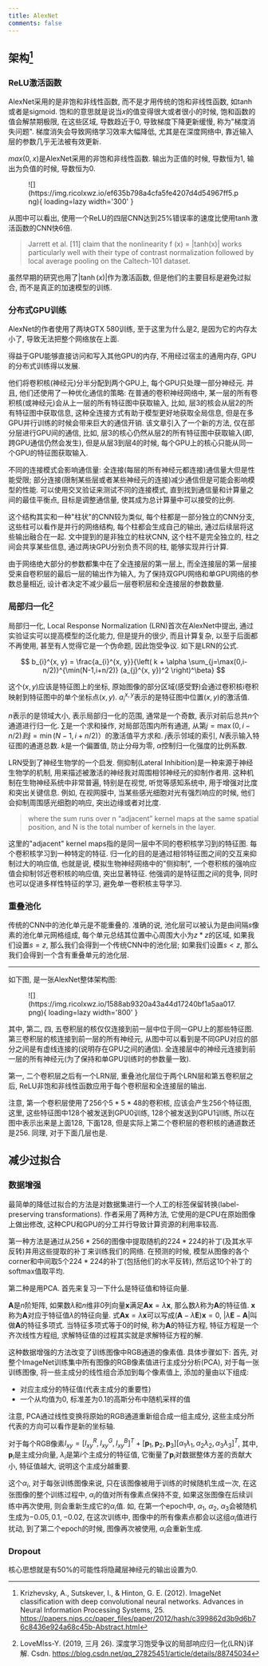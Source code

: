 ```yaml
---
title: AlexNet
comments: false
---
```


## 架构[^1]

### ReLU激活函数

AlexNet采用的是非饱和非线性函数, 而不是才用传统的饱和非线性函数, 如$\tanh$或者是sigmoid. 饱和的意思就是说当$x$的值变得很大或者很小的时候, 饱和函数的值会解禁期极限, 在这些区域, 导数趋近于$0$, 导致梯度下降更新缓慢, 称为"梯度消失问题". 梯度消失会导致网络学习效率大幅降低, 尤其是在深度网络中, 靠近输入层的参数几乎无法被有效更新. 

$max(0, x)$是AlexNet采用的非饱和非线性函数. 输出为正值的时候, 导数恒为$1$, 输出为负值的时候, 导数恒为$0$. 

<figure markdown='1'>
![](https://img.ricolxwz.io/ef635b798a4cfa5fe4207d4d54967ff5.png){ loading=lazy width='300' }
</figure>

从图中可以看出, 使用一个ReLU的四层CNN达到$25\%$错误率的速度比使用$\tanh$激活函数的CNN快$6$倍. 

> Jarrett et al. [11] claim that the nonlinearity f (x) = |tanh(x)| works particularly well with their type of contrast normalization followed by local average pooling on the Caltech-101 dataset.

虽然早期的研究也用了$|\tanh(x)|$作为激活函数, 但是他们的主要目标是避免过拟合, 而不是真正的加速模型的训练.

### 分布式GPU训练

AlexNet的作者使用了两块GTX 580训练, 至于这里为什么是$2$, 是因为它的内存太小了, 导致无法把整个网络放在上面. 

得益于GPU能够直接访问和写入其他GPU的内存, 不用经过宿主的通用内存, GPU的分布式训练得以发展. 

他们将卷积核(神经元)分半分配到两个GPU上, 每个GPU只处理一部分神经元. 并且, 他们还使用了一种优化通信的策略: 在普通的卷积神经网络中, 某一层的所有卷积核(或神经元)会从上一层的所有特征图中获取输入, 比如, 层3的核会从层2的所有特征图中获取信息, 这种全连接方式有助于模型更好地获取全局信息, 但是在多GPU并行训练的时候会带来巨大的通信开销. 该文章引入了一个新的方法, 仅在部分层进行GPU间的通信, 比如, 层3的核心仍然从层2的所有特征图中获取输入(即, 跨GPU通信仍然会发生), 但是从层3到层4的时候, 每个GPU上的核心只能从同一个GPU的特征图获取输入.

不同的连接模式会影响通信量: 全连接(每层的所有神经元都连接)通信量大但是性能受限; 部分连接(限制某些层或者某些神经元的连接)减少通信但是可能会影响模型的性能. 可以使用交叉验证来测试不同的连接模式, 直到找到通信量和计算量之间的最佳平衡点, 目标是调整通信量, 使其成为总计算量中可以接受的比例.

这个结构其实和一种"柱状"的CNN较为类似, 每个柱都是一部分独立的CNN分支, 这些柱可以看作是并行的网络结构, 每个柱都会生成自己的输出, 通过后续层将这些输出融合在一起. 文中提到的是非独立的柱状CNN, 这个柱不是完全独立的, 柱之间会共享某些信息, 通过两块GPU分别负责不同的柱, 能够实现并行计算.

由于网络绝大部分的参数都集中在了全连接层的第一层上, 而全连接层的第一层接受来自卷积层的最后一层的输出作为输入, 为了保持双GPU网络和单GPU网络的参数总量相近, 设计者决定不减少最后一层卷积层和全连接层的参数数量.

### 局部归一化[^2]

局部归一化, Local Response Normalization (LRN)首次在AlexNet中提出, 通过实验证实可以提高模型的泛化能力, 但是提升的很少, 而且计算复杂, 以至于后面都不再使用, 甚至有人觉得它是一个伪命题, 因此饱受争议. 如下是LRN的公式.

$$
b_{i}^{x, y} = \frac{a_{i}^{x, y}}{\left( k + \alpha \sum_{j=\max(0,i-n/2)}^{\min(N-1,i+n/2)} (a_{j}^{x, y})^2 \right)^\beta}
$$

这个$(x, y)$应该是特征图上的坐标, 原始图像的部分区域(感受野)会通过卷积核i卷积映射到特征图中的单个坐标点$(x, y)$. $a_i^{x, y}$表示的是特征图中位置$(x, y)$的激活值.

$n$表示的是领域大小, 表示局部归一化的范围, 通常是一个奇数, 表示对前后总共$n$个通道进行归一化. $\sum$是一个求和操作, 对局部范围内所有通道, 从第$j = \max(0, i - n/2)  到  j = \min(N-1, i + n/2) ）$的激活值平方求和. $j$表示邻域的索引, $N$表示输入特征图的通道总数. $k$是一个偏置值, 防止分母为零, $\alpha$控制归一化强度的比例系数. 

LRN受到了神经生物学的一个启发. 侧抑制(Lateral Inhibition)是一种来源于神经生物学的机制, 用来描述被激活的神经我对周围相邻神经元的抑制作者用. 这种机制在生物神经系统中非常普遍, 特别是在视觉, 听觉等感知系统中, 用于增强对比度和突出关键信息. 例如, 在视网膜中, 当某些感光细胞对光有强烈响应的时候, 他们会抑制周围感光细胞的响应, 突出边缘或者对比度. 

> where the sum runs over n “adjacent” kernel maps at the same spatial position, and N is the total number of kernels in the layer.

这里的"adjacent" kernel maps指的是同一层中不同的卷积核学习到的特征图. 每个卷积核学习到一种特定的特征. 归一化的目的是通过相邻特征图之间的交互来抑制过大的响应值, 也就是说, 模拟生物神经网络中的"侧抑制", 一个卷积核的强响应值会抑制邻近卷积核的响应值, 突出显著特征. 他强调的是特征图之间的竞争, 同时也可以促进多样性特征的学习, 避免单一卷积核主导学习. 

### 重叠池化

传统的CNN中的池化单元是不能重叠的. 准确的说, 池化层可以被认为是由间隔$s$像素的池化单元网格组成, 每个单元总结其位置中心周围大小为$z*z$的区域, 如果我们设置$s=z$, 那么我们会得到一个传统CNN中的池化层; 如果我们设置$s<z$, 那么我们会得到一个含有重叠单元的池化层. 

---

如下图, 是一张AlexNet整体架构图:

<figure markdown='1'>
![](https://img.ricolxwz.io/1588ab9320a43a44d17240bf1a5aa017.png){ loading=lazy width='800' }
</figure>

其中, 第二, 四, 五卷积层的核仅仅连接到前一层中位于同一GPU上的那些特征图. 第三卷积层的核连接到前一层的所有神经元, 从图中可以看到是不同GPU对应的部分之间是有虚线连接的(说明存在GPU之间的通信). 全连接层中的神经元连接到前一层的所有神经元(为了保持和单GPU训练时的参数量一致).

第一, 二个卷积层之后有一个LRN层, 重叠池化层位于两个LRN层和第五卷积层之后, ReLU非饱和非线性函数应用于每个卷积层和全连接层的输出. 

注意, 第一个卷积层使用了$256$个$5*5*48$的卷积核, 应该会产生$256$个特征图, 这里, 这些特征图中$128$个被发送到GPU0训练, $128$个被发送到GPU1训练, 所以在图中表示出来是上面$128$, 下面$128$, 但是实际上第二个卷积层的卷积核的通道数还是$256$. 同理, 对于下面几层也是.

## 减少过拟合

### 数据增强

最简单的降低过拟合的方法是对数据集进行一个人工的标签保留转换(label-preserving transformations). 作者采用了两种方法, 它使用的是CPU在原始图像上做出修改, 这种CPU和GPU的分工并行导致计算资源的利用率较高.

第一种方法是通过从$256*256$的图像中提取随机的$224*224$的补丁(及其水平反转)并用这些提取的补丁来训练我们的网络. 在预测的时候, 模型从图像的各个corner和中间取$5$个$224*224$的补丁(包括他们的水平反转), 然后这$10$个补丁的softmax值取平均. 

第二种是用PCA. 首先来复习一下什么是特征值和特征向量. 

$\bm{A}$是$n$阶矩阵, 如果数$\lambda$和$n$维非$0$列向量$\bm{x}$满足$\bm{A}\bm{x}=\lambda\bm{x}$, 那么数$\lambda$称为$\bm{A}$的特征值. $\bm{x}$称为$\bm{A}$对应于特征值$\lambda$的特征向量. 式$\bm{A}\bm{x}=\lambda\bm{x}$可以写成$(\bm{A}-\lambda\bm{E})\bm{x}=0$, $|\lambda\bm{E}-\bm{A}|$叫做$\bm{A}$的特征多项式. 当特征多项式等于$0$的时候, 称为$\bm{A}$的特征方程, 特征方程是一个齐次线性方程组, 求解特征值的过程其实就是求解特征方程的解. 

这种数据增强的方法改变了训练图像中RGB通道的像素值. 具体步骤如下: 首先, 对整个ImageNet训练集中所有图像的RGB像素值进行主成分分析(PCA), 对于每一张训练图像, 将一些主成分的线性组合添加到每个像素值上, 添加的量由以下组成:

- 对应主成分的特征值(代表主成分的重要性)
- 一个从均值为$0$, 标准差为$0.1$的高斯分布中随机采样的值

注意, PCA通过线性变换将原始的RGB通道重新组合成一组主成分, 这些主成分所代表的方向可以看作是新的坐标轴.

对于每个RGB像素$I_{xy} = [I^R_{xy}, I^G_{xy}, I^B_{xy}]^T + [\mathbf{p}_1, \mathbf{p}_2, \mathbf{p}_3] [\alpha_1 \lambda_1, \alpha_2 \lambda_2, \alpha_3 \lambda_3]^T$, 其中, $\mathbf{p}_i$是主成分向量, $\lambda_i$是第$i$个主成分的特征值, 它衡量了$\mathbf{p}_i$对数据整体方差的贡献大小, 特征值越大, 说明这个主成分越重要.

这个$\alpha_i$, 对于每张训练图像来说, 只在该图像被用于训练的时候随机生成一次, 在这张图像的整个训练过程中, $\alpha_i$的值对所有像素点保持不变, 如果这张图像在后续训练中再次使用, 则会重新生成它的$\alpha_i$值. 如, 在第一个epoch中, $\alpha_1$, $\alpha_2$, $\alpha_3$会被随机生成为$-0.05, 0.1, -0.02$, 在这次训练中, 图像中的所有像素点都会以这组$\alpha_i$值进行扰动, 到了第二个epoch的时候, 图像再次被使用, $\alpha_i$会重新生成. 

### Dropout

核心思想就是有$50\%$的可能性将隐藏层神经元的输出设置为$0$. 

[^1]: Krizhevsky, A., Sutskever, I., & Hinton, G. E. (2012). ImageNet classification with deep convolutional neural networks. Advances in Neural Information Processing Systems, 25. https://papers.nips.cc/paper_files/paper/2012/hash/c399862d3b9d6b76c8436e924a68c45b-Abstract.html
[^2]: LoveMIss-Y. (2019, 三月 26). 深度学习饱受争议的局部响应归一化(LRN)详解. Csdn. https://blog.csdn.net/qq_27825451/article/details/88745034